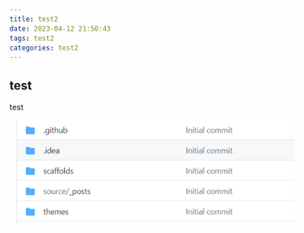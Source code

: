```yaml
---
title: test2
date: 2023-04-12 21:50:43
tags: test2
categories: test2
---
```




## test

test

![img](/source/img/1.png)
